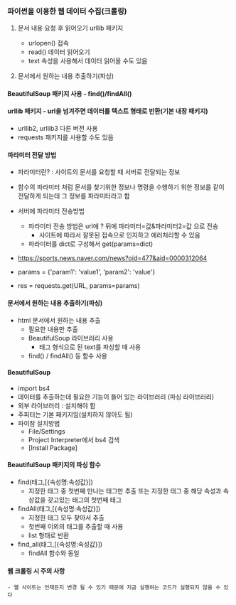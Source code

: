 ### 파이썬을 이용한  웹 데이터 수집(크롤링)

1. 문서 내용 요청 후 읽어오기 urllib 패키지 
    - urlopen() 접속 
    - read() 데이터 읽어오기
    - text 속성을 사용해서 데이터 읽어올 수도 있음    
      
    

2. 문서에서 원하는 내용 추출하기(파싱)  
 
 
#### BeautifulSoup 패키지 사용 - find()/findAll()

#### urllib 패키지 - url을 넘겨주면 데이터를 텍스트 형태로 반환(기본 내장 패키지)  


- urllib2, urllib3 다른 버전 사용
- requests 패키지를 사용할 수도 있음

#### 파라미터 전달 방법
- 파라미터란? : 사이트의 문서를 요청할 때 서버로 전달되는 정보
- 함수의 파라미터 처럼 문서를 찾기위한 정보나 명령을 수행하기 위한 정보를 같이 전달하게 되는데 그 정보를 파라미터라고 함 
- 서버에 파라미터 전송방법
    - 파라미터 전송 방법은 url에 ? 뒤에 파라미터=값&파라미터2=값 으로 전송
        - 사이트에 따라서 잘못된 접속으로 인지하고 에러처리할 수 있음
    - 파라미터를 dict로 구성해서 get(params=dict)


- https://sports.news.naver.com/news?oid=477&aid=0000312064
- params = {'param1': 'value1', 'param2': 'value'}
- res = requests.get(URL, params=params)

#### 문서에서 원하는 내용 추출하기(파싱)  
- html 문서에서 원하는 내용 추출
    - 필요한 내용만 추출
    - BeautifulSoup 라이브러리 사용
        - 태그 형식으로 된 text를 파싱할 때 사용
    - find() / findAll() 등 함수 사용

#### BeautifulSoup
- import bs4
- 데이터를 추출하는데 필요한 기능이 들어 있는 라이브러리 (파싱 라이브러리)
- 외부 라이브러리 : 설치해야 함
- 주피터는 기본 패키지임(설치하지 않아도 됨)
- 파이참 설치방법
    - File/Settings
    - Project Interpreter에서 bs4 검색
    - [Install Package]

#### BeautifulSoup 패키지의 파싱 함수
- find(태그,[{속성명:속성값}])
    - 지정한 태그 중 첫번째 만나는 태그만 추출 또는 지정한 태그 중 해당 속성과 속상값을 갖고있는 태그의 첫번째 태그
- findAll(태그,[{속성명:속성값}])
    - 지정한 태그 모두 찾아서 추출
    - 첫번째 이외의 태그를 추출할 때 사용
    - list 형태로 반환
- find_all(태그,[{속성명:속성값}])
    - findAll 함수와 동일

#### 웹 크롤링 시 주의 사항
    - 웹 사이트는 언제든지 변경 될 수 있기 때문에 지금 실행하는 코드가 실행되지 않을 수 있다
